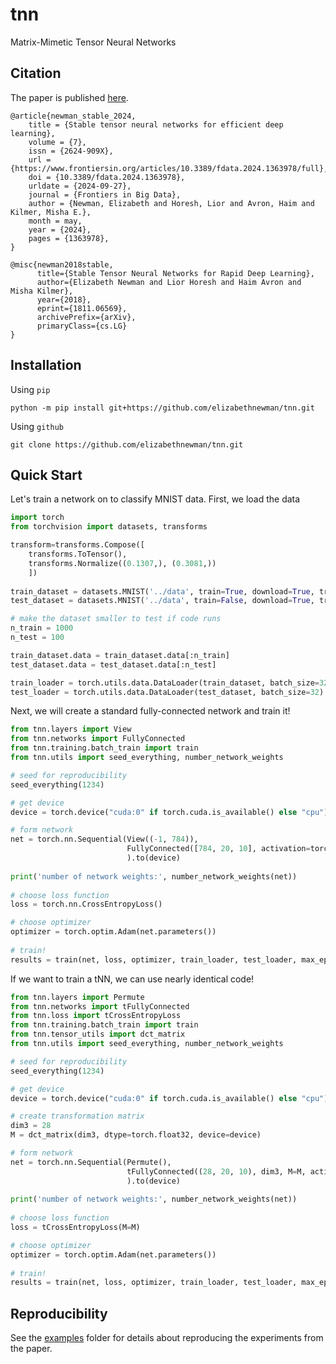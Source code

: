 # tnn
Matrix-Mimetic Tensor Neural Networks 

## Citation

The paper is published [here](https://www.frontiersin.org/journals/big-data/articles/10.3389/fdata.2024.1363978/full).
```
@article{newman_stable_2024,
	title = {Stable tensor neural networks for efficient deep learning},
	volume = {7},
	issn = {2624-909X},
	url = {https://www.frontiersin.org/articles/10.3389/fdata.2024.1363978/full},
	doi = {10.3389/fdata.2024.1363978},
	urldate = {2024-09-27},
	journal = {Frontiers in Big Data},
	author = {Newman, Elizabeth and Horesh, Lior and Avron, Haim and Kilmer, Misha E.},
	month = may,
	year = {2024},
	pages = {1363978},
}

@misc{newman2018stable,
      title={Stable Tensor Neural Networks for Rapid Deep Learning}, 
      author={Elizabeth Newman and Lior Horesh and Haim Avron and Misha Kilmer},
      year={2018},
      eprint={1811.06569},
      archivePrefix={arXiv},
      primaryClass={cs.LG}
}
```

## Installation

Using `pip`
```console
python -m pip install git+https://github.com/elizabethnewman/tnn.git
```

Using `github`
```console
git clone https://github.com/elizabethnewman/tnn.git
```

## Quick Start

Let's train a network on to classify MNIST data.  First, we load the data
```python
import torch
from torchvision import datasets, transforms

transform=transforms.Compose([
    transforms.ToTensor(),
    transforms.Normalize((0.1307,), (0.3081,))
    ])
    
train_dataset = datasets.MNIST('../data', train=True, download=True, transform=transform)
test_dataset = datasets.MNIST('../data', train=False, download=True, transform=transform)

# make the dataset smaller to test if code runs
n_train = 1000
n_test = 100

train_dataset.data = train_dataset.data[:n_train]
test_dataset.data = test_dataset.data[:n_test]

train_loader = torch.utils.data.DataLoader(train_dataset, batch_size=32)
test_loader = torch.utils.data.DataLoader(test_dataset, batch_size=32)
```

Next, we will create a standard fully-connected network and train it!
```python
from tnn.layers import View
from tnn.networks import FullyConnected
from tnn.training.batch_train import train
from tnn.utils import seed_everything, number_network_weights

# seed for reproducibility
seed_everything(1234)

# get device
device = torch.device("cuda:0" if torch.cuda.is_available() else "cpu")

# form network
net = torch.nn.Sequential(View((-1, 784)), 
                          FullyConnected([784, 20, 10], activation=torch.nn.Tanh())
                          ).to(device)
                          
print('number of network weights:', number_network_weights(net))                       
                          
# choose loss function
loss = torch.nn.CrossEntropyLoss()

# choose optimizer
optimizer = torch.optim.Adam(net.parameters())
                    
# train!
results = train(net, loss, optimizer, train_loader, test_loader, max_epochs=10, verbose=True, device=device)
```

If we want to train a tNN, we can use nearly identical code!
```python
from tnn.layers import Permute
from tnn.networks import tFullyConnected
from tnn.loss import tCrossEntropyLoss
from tnn.training.batch_train import train
from tnn.tensor_utils import dct_matrix
from tnn.utils import seed_everything, number_network_weights

# seed for reproducibility
seed_everything(1234)

# get device
device = torch.device("cuda:0" if torch.cuda.is_available() else "cpu")

# create transformation matrix
dim3 = 28
M = dct_matrix(dim3, dtype=torch.float32, device=device)

# form network
net = torch.nn.Sequential(Permute(), 
                          tFullyConnected((28, 20, 10), dim3, M=M, activation=torch.nn.Tanh())
                          ).to(device)
                          
print('number of network weights:', number_network_weights(net))                       
                          
# choose loss function
loss = tCrossEntropyLoss(M=M)

# choose optimizer
optimizer = torch.optim.Adam(net.parameters())
                    
# train!
results = train(net, loss, optimizer, train_loader, test_loader, max_epochs=10, verbose=True, device=device)
```

## Reproducibility

See the [examples](https://github.com/elizabethnewman/tnn/tree/main/examples) folder for details about reproducing the experiments from the paper.
